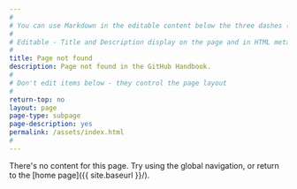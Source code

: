 ```yaml
---
#
# You can use Markdown in the editable content below the three dashes (---)
#
# Editable - Title and Description display on the page and in HTML meta tags
#
title: Page not found
description: Page not found in the GitHub Handbook.
#
# Don't edit items below - they control the page layout
#
return-top: no
layout: page
page-type: subpage
page-description: yes
permalink: /assets/index.html
#
---
```


There's no content for this page. Try using the global navigation, or return to the [home page]({{ site.baseurl }}/).

<p>&nbsp;</p>
<p>&nbsp;</p>
<p>&nbsp;</p>
<p>&nbsp;</p>
<p>&nbsp;</p>
